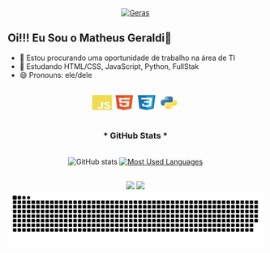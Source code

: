 
<div align="center">
  <a href="https://git.io/typing-svg">
    <img src="https://readme-typing-svg.demolab.com/?font=Fira+Code&weight=500&size=22&pause=1000&color=993399&center=true&vCenter=true&random=false&width=524&lines=⊹+Welcome+to+my+profile!+˙ᵕ˙+⊹+" alt="Geras">
  </a>  
</div>

## Oi!!! Eu Sou o Matheus Geraldi👋

- 🔭 Estou procurando uma oportunidade de trabalho na área de TI
- 🌱 Estudando HTML/CSS, JavaScript, Python, FullStak
- 😄 Pronouns: ele/dele

<div style="text-align: center;" align="center"><br>
  <div style="display: inline_block">
  <img align="center" alt="Geras-Js" height="30" width="40" src="https://raw.githubusercontent.com/devicons/devicon/master/icons/javascript/javascript-plain.svg">
  <img align="center" alt="Geras-HTML" height="30" width="40" src="https://raw.githubusercontent.com/devicons/devicon/master/icons/html5/html5-original.svg">
  <img align="center" alt="Geras-CSS" height="30" width="40" src="https://raw.githubusercontent.com/devicons/devicon/master/icons/css3/css3-original.svg">
  <img align="center" alt="Geras-Python" height="30" width="40" src="https://raw.githubusercontent.com/devicons/devicon/master/icons/python/python-original.svg">
</div><br>

<div style="text-align: center;" align="center">
  <h3>* GitHub Stats *</h3>
  <br>
  <img src="https://github-readme-stats-git-masterrstaa-rickstaa.vercel.app/api?username=Geraldi2000&hide_title=true&show_icons=true&include_all_commits=false&count_private=true&line_height=25&hide=issues&bg_color=000&title_color=FF00F6&text_color=FFF&border_radius=3&border_color=36123c&icon_color=FF00F6&theme=jolly" alt="GitHub stats">

  <a href="https://github.com/Geraldi2000/github-readme-stats">
    <img src="https://github-readme-stats-git-masterrstaa-rickstaa.vercel.app/api/top-langs/?username=Geraldi2000&line_height=10&card_width=290&layout=compact&hide_title=false&count_private=true&langs_count=4&show_icons=true&title_color=FF00F6&bg_color=000&text_color=8B8B8B&border_radius=3&border_color=561760&count_private=true" alt="Most Used Languages">
  </a>
  <!-- &hide=html,css -->
</div>

##

<div> 
  <a href = "mailto:matheus.ge.si@gmail.com"><img src="https://img.shields.io/badge/-Gmail-%23333?style=for-the-badge&logo=gmail&logoColor=white" target="_blank"></a>
  <a href="https://www.linkedin.com/in/matheus-geraldi-da-silva-00892717a/" target="_blank"><img src="https://img.shields.io/badge/-LinkedIn-%230077B5?style=for-the-badge&logo=linkedin&logoColor=white" target="_blank"></a> 
</div>

<picture align="center">
  <source media="(prefers-color-scheme: dark)" srcset="https://raw.githubusercontent.com/Geraldi2000/Geraldi2000/output/github-contribution-grid-snake-dark.svg">
  <source media="(prefers-color-scheme: light)" srcset="https://raw.githubusercontent.com/Geraldi2000/Geraldi2000/output/github-contribution-grid-snake-dark.svg">
  <img align="center" alt="github contribution grid snake animation" src="https://raw.githubusercontent.com/Geraldi2000/Geraldi2000/output/github-contribution-grid-snake.svg">
</picture>
